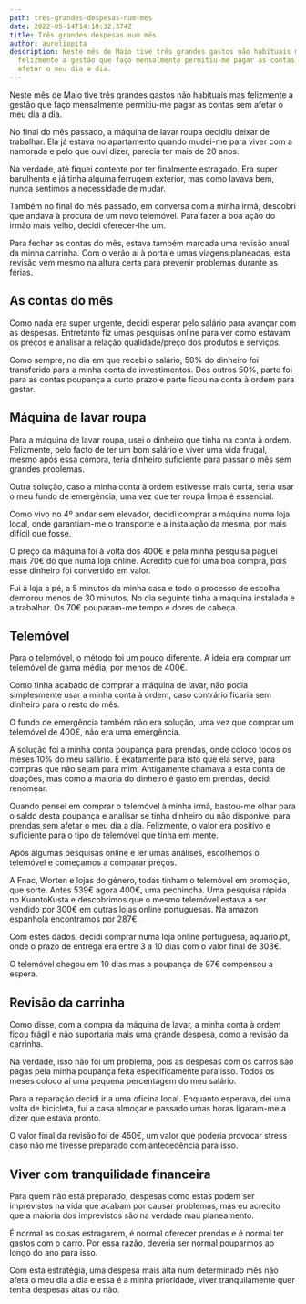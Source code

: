 ```yaml
---
path: tres-grandes-despesas-num-mes
date: 2022-05-14T14:10:32.374Z
title: Três grandes despesas num mês
author: aureliopita
description: Neste mês de Maio tive três grandes gastos não habituais mas
  felizmente a gestão que faço mensalmente permitiu-me pagar as contas sem
  afetar o meu dia a dia.
---
```

Neste mês de Maio tive três grandes gastos não habituais mas felizmente a gestão que faço mensalmente permitiu-me pagar as contas sem afetar o meu dia a dia.

No final do mês passado, a máquina de lavar roupa decidiu deixar de trabalhar. Ela já estava no apartamento quando mudei-me para viver com a namorada e pelo que ouvi dizer, parecia ter mais de 20 anos.

Na verdade, até fiquei contente por ter finalmente estragado. Era super barulhenta e já tinha alguma ferrugem exterior, mas como lavava bem, nunca sentimos a necessidade de mudar.

Também no final do mês passado, em conversa com a minha irmã, descobri que andava à procura de um novo telemóvel. Para fazer a boa ação do irmão mais velho, decidi oferecer-lhe um.

Para fechar as contas do mês, estava também marcada uma revisão anual da minha carrinha. Com o verão aí à porta e umas viagens planeadas, esta revisão vem mesmo na altura certa para prevenir problemas durante as férias.  

## As contas do mês

Como nada era super urgente, decidi esperar pelo salário para avançar com as despesas. Entretanto fiz umas pesquisas online para ver como estavam os preços e analisar a relação qualidade/preço dos produtos e serviços.

Como sempre, no dia em que recebi o salário, 50% do dinheiro foi transferido para a minha conta de investimentos. Dos outros 50%, parte foi para as contas poupança a curto prazo e parte ficou na conta à ordem para gastar.

## Máquina de lavar roupa

Para a máquina de lavar roupa, usei o dinheiro que tinha na conta à ordem. Felizmente, pelo facto de ter um bom salário e viver uma vida frugal, mesmo após essa compra, teria dinheiro suficiente para passar o mês sem grandes problemas. 

Outra solução, caso a minha conta à ordem estivesse mais curta, seria usar o meu fundo de emergência, uma vez que ter roupa limpa é essencial.

Como vivo no 4º andar sem elevador, decidi comprar a máquina numa loja local, onde garantiam-me o transporte e a instalação da mesma, por mais difícil que fosse.

O preço da máquina foi à volta dos 400€ e pela minha pesquisa paguei mais 70€ do que numa loja online. Acredito que foi uma boa compra, pois esse dinheiro foi convertido em valor.

Fui à loja a pé, a 5 minutos da minha casa e todo o processo de escolha demorou menos de 30 minutos. No dia seguinte tinha a máquina instalada e a trabalhar. Os 70€ pouparam-me tempo e dores de cabeça.

## Telemóvel

Para o telemóvel, o método foi um pouco diferente. A ideia era comprar um telemóvel de gama média, por menos de 400€.

Como tinha acabado de comprar a máquina de lavar, não podia simplesmente usar a minha conta à ordem, caso contrário ficaria sem dinheiro para o resto do mês.

O fundo de emergência também não era solução, uma vez que comprar um telemóvel de 400€, não era uma emergência.

A solução foi a minha conta poupança para prendas, onde coloco todos os meses 10% do meu salário. É exatamente para isto que ela serve, para compras que não sejam para mim. Antigamente chamava a esta conta de doações, mas como a maioria do dinheiro é gasto em prendas, decidi renomear. 

Quando pensei em comprar o telemóvel à minha irmã, bastou-me olhar para o saldo desta poupança e analisar se tinha dinheiro ou não disponível para prendas sem afetar o meu dia a dia. Felizmente, o valor era positivo e suficiente para o tipo de telemóvel que tinha em mente.

Após algumas pesquisas online e ler umas análises, escolhemos o telemóvel e começamos a comparar preços.

A Fnac, Worten e lojas do género, todas tinham o telemóvel em promoção, que sorte. Antes 539€ agora 400€, uma pechincha. Uma pesquisa rápida no KuantoKusta e descobrimos que o mesmo telemóvel estava a ser vendido por 300€ em outras lojas online portuguesas. Na amazon espanhola encontramos por 287€.

Com estes dados, decidi comprar numa loja online portuguesa, aquario.pt, onde o prazo de entrega era entre 3 a 10 dias com o valor final de 303€.

O telemóvel chegou em 10 dias mas a poupança de 97€ compensou a espera.

## Revisão da carrinha

Como disse, com a compra da máquina de lavar, a minha conta à ordem ficou frágil e não suportaria mais uma  grande despesa, como a revisão da carrinha.

Na verdade, isso não foi um problema, pois as despesas com os carros são pagas pela minha poupança feita especificamente para isso. Todos os meses coloco aí uma pequena percentagem do meu salário.

Para a reparação decidi ir a uma oficina local. Enquanto esperava, dei uma volta de bicicleta, fui a casa almoçar e passado umas horas ligaram-me a dizer que estava pronto. 

O valor final da revisão foi de 450€, um valor que poderia provocar stress caso não me tivesse preparado com antecedência para isso.

## Viver com tranquilidade financeira

Para quem não está preparado, despesas como estas podem ser imprevistos na vida que acabam por causar problemas, mas eu acredito que a maioria dos imprevistos são na verdade mau planeamento.

É normal as coisas estragarem, é normal oferecer prendas e é normal ter gastos com o carro. Por essa razão, deveria ser normal pouparmos ao longo do ano para isso.

Com esta estratégia, uma despesa mais alta num determinado mês não afeta o meu dia a dia e essa é a minha prioridade, viver tranquilamente quer tenha despesas altas ou não.


